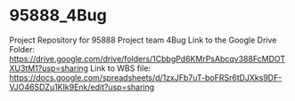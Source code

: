 # 95888_4Bug
Project Repository for 95888 Project team 4Bug
Link to the Google Drive Folder: https://drive.google.com/drive/folders/1CbbgPd6KMrPsAbcqv388FcMDOTXU3tM1?usp=sharing
Link to WBS file: https://docs.google.com/spreadsheets/d/1zxJFb7uT-boFRSr6tDJXks9DF-VJO46SDZu1KIk9Enk/edit?usp=sharing
